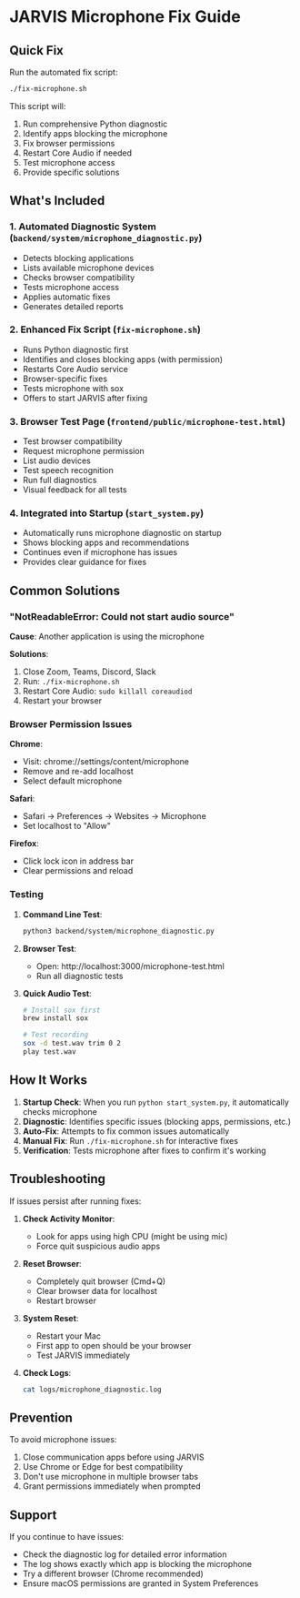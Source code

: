 # JARVIS Microphone Fix Guide

## Quick Fix

Run the automated fix script:
```bash
./fix-microphone.sh
```

This script will:
1. Run comprehensive Python diagnostic
2. Identify apps blocking the microphone
3. Fix browser permissions
4. Restart Core Audio if needed
5. Test microphone access
6. Provide specific solutions

## What's Included

### 1. **Automated Diagnostic System** (`backend/system/microphone_diagnostic.py`)
- Detects blocking applications
- Lists available microphone devices
- Checks browser compatibility
- Tests microphone access
- Applies automatic fixes
- Generates detailed reports

### 2. **Enhanced Fix Script** (`fix-microphone.sh`)
- Runs Python diagnostic first
- Identifies and closes blocking apps (with permission)
- Restarts Core Audio service
- Browser-specific fixes
- Tests microphone with sox
- Offers to start JARVIS after fixing

### 3. **Browser Test Page** (`frontend/public/microphone-test.html`)
- Test browser compatibility
- Request microphone permission
- List audio devices
- Test speech recognition
- Run full diagnostics
- Visual feedback for all tests

### 4. **Integrated into Startup** (`start_system.py`)
- Automatically runs microphone diagnostic on startup
- Shows blocking apps and recommendations
- Continues even if microphone has issues
- Provides clear guidance for fixes

## Common Solutions

### "NotReadableError: Could not start audio source"

**Cause**: Another application is using the microphone

**Solutions**:
1. Close Zoom, Teams, Discord, Slack
2. Run: `./fix-microphone.sh`
3. Restart Core Audio: `sudo killall coreaudiod`
4. Restart your browser

### Browser Permission Issues

**Chrome**:
- Visit: chrome://settings/content/microphone
- Remove and re-add localhost
- Select default microphone

**Safari**:
- Safari → Preferences → Websites → Microphone
- Set localhost to "Allow"

**Firefox**:
- Click lock icon in address bar
- Clear permissions and reload

### Testing

1. **Command Line Test**:
   ```bash
   python3 backend/system/microphone_diagnostic.py
   ```

2. **Browser Test**:
   - Open: http://localhost:3000/microphone-test.html
   - Run all diagnostic tests

3. **Quick Audio Test**:
   ```bash
   # Install sox first
   brew install sox
   
   # Test recording
   sox -d test.wav trim 0 2
   play test.wav
   ```

## How It Works

1. **Startup Check**: When you run `python start_system.py`, it automatically checks microphone
2. **Diagnostic**: Identifies specific issues (blocking apps, permissions, etc.)
3. **Auto-Fix**: Attempts to fix common issues automatically
4. **Manual Fix**: Run `./fix-microphone.sh` for interactive fixes
5. **Verification**: Tests microphone after fixes to confirm it's working

## Troubleshooting

If issues persist after running fixes:

1. **Check Activity Monitor**:
   - Look for apps using high CPU (might be using mic)
   - Force quit suspicious audio apps

2. **Reset Browser**:
   - Completely quit browser (Cmd+Q)
   - Clear browser data for localhost
   - Restart browser

3. **System Reset**:
   - Restart your Mac
   - First app to open should be your browser
   - Test JARVIS immediately

4. **Check Logs**:
   ```bash
   cat logs/microphone_diagnostic.log
   ```

## Prevention

To avoid microphone issues:

1. Close communication apps before using JARVIS
2. Use Chrome or Edge for best compatibility
3. Don't use microphone in multiple browser tabs
4. Grant permissions immediately when prompted

## Support

If you continue to have issues:
- Check the diagnostic log for detailed error information
- The log shows exactly which app is blocking the microphone
- Try a different browser (Chrome recommended)
- Ensure macOS permissions are granted in System Preferences